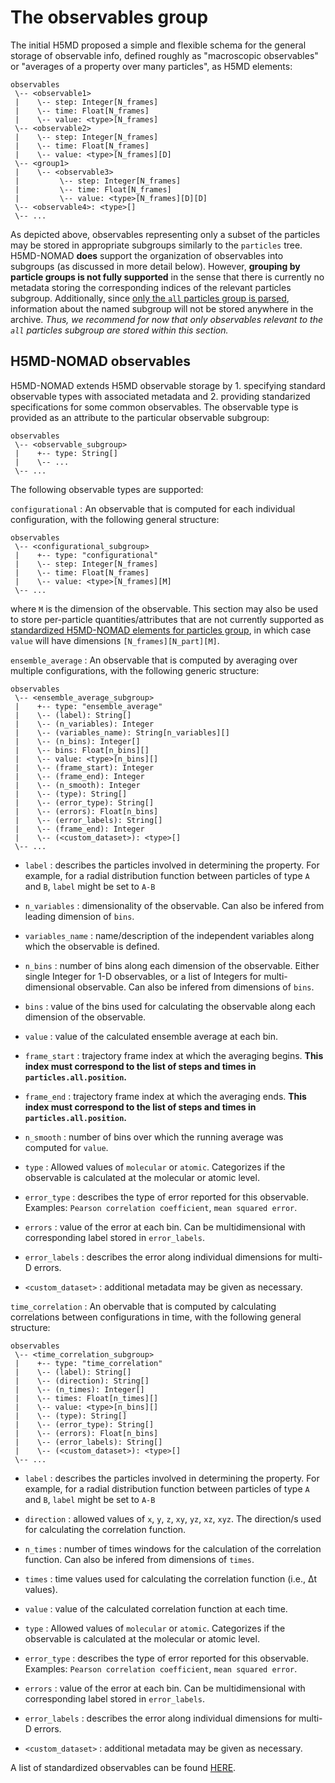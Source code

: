 # The observables group

The initial H5MD proposed a simple and flexible schema for the general storage of observable info, defined roughly as "macroscopic observables" or "averages of a property over many particles", as H5MD elements:

    observables
     \-- <observable1>
     |    \-- step: Integer[N_frames]
     |    \-- time: Float[N_frames]
     |    \-- value: <type>[N_frames]
     \-- <observable2>
     |    \-- step: Integer[N_frames]
     |    \-- time: Float[N_frames]
     |    \-- value: <type>[N_frames][D]
     \-- <group1>
     |    \-- <observable3>
     |         \-- step: Integer[N_frames]
     |         \-- time: Float[N_frames]
     |         \-- value: <type>[N_frames][D][D]
     \-- <observable4>: <type>[]
     \-- ...

<a id="obs_para2"></a>

As depicted above, observables representing only a subset of the particles may be stored in appropriate subgroups similarly to the `particles` tree. H5MD-NOMAD **does** support the organization of observables into subgroups (as discussed in more detail below). However, **grouping by particle groups is not fully supported** in the sense that there is currently no metadata storing the corresponding indices of the relevant particles subgroup. Additionally, since [only the `all` particles group is parsed](particles.md#the-particles-group), information about the named subgroup will not be stored anywhere in the archive. *Thus, we recommend for now that only observables relevant to the `all` particles subgroup are stored within this section.*
<!-- TODO - not sure about this, it might be fine if you can add additional metadata that is stored -->

## H5MD-NOMAD observables

H5MD-NOMAD extends H5MD observable storage by 1. specifying standard observable types with associated metadata and 2. providing standarized specifications for some common observables.
The observable type is provided as an attribute to the particular observable subgroup:

    observables
     \-- <observable_subgroup>
     |    +-- type: String[]
     |    \-- ...
     \-- ...

The following observable types are supported:

<a id="configurational_observable_anchor"></a>

`configurational`
:   An observable that is computed for each individual configuration, with the following general structure:

    observables
     \-- <configurational_subgroup>
     |    +-- type: "configurational"
     |    \-- step: Integer[N_frames]
     |    \-- time: Float[N_frames]
     |    \-- value: <type>[N_frames][M]
     \-- ...
 where `M` is the dimension of the observable. This section may also be used to store per-particle quantities/attributes that are not currently supported as [standardized H5MD-NOMAD elements for particles group](particles.md#standardized-h5md-nomad-elements-for-particles-group), in which case `value` will have dimensions `[N_frames][N_part][M]`.

<a id="ensemble_average_observable_anchor"></a>

`ensemble_average`
:   An observable that is computed by averaging over multiple configurations, with the following generic structure:

    observables
     \-- <ensemble_average_subgroup>
     |    +-- type: "ensemble_average"
     |    \-- (label): String[]
     |    \-- (n_variables): Integer
     |    \-- (variables_name): String[n_variables][]
     |    \-- (n_bins): Integer[]
     |    \-- bins: Float[n_bins][]
     |    \-- value: <type>[n_bins][]
     |    \-- (frame_start): Integer
     |    \-- (frame_end): Integer
     |    \-- (n_smooth): Integer
     |    \-- (type): String[]
     |    \-- (error_type): String[]
     |    \-- (errors): Float[n_bins]
     |    \-- (error_labels): String[]
     |    \-- (frame_end): Integer
     |    \-- (<custom_dataset>): <type>[]
     \-- ...

* `label`
:   describes the particles involved in determining the property. For example, for a radial distribution function between particles of type `A` and `B`, `label` might be set to `A-B`

* `n_variables`
:   dimensionality of the observable. Can also be infered from leading dimension of `bins`.

* `variables_name`
:   name/description of the independent variables along which the observable is defined.

* `n_bins`
:   number of bins along each dimension of the observable. Either single Integer for 1-D observables, or a list of Integers for multi-dimensional observable. Can also be infered from dimensions of `bins`.

* `bins`
:   value of the bins used for calculating the observable along each dimension of the observable.

* `value`
:   value of the calculated ensemble average at each bin.

* `frame_start`
:   trajectory frame index at which the averaging begins. **This index must correspond to the list of steps and times in `particles.all.position`.**

* `frame_end`
:   trajectory frame index at which the averaging ends. **This index must correspond to the list of steps and times in `particles.all.position`.**

* `n_smooth`
:   number of bins over which the running average was computed for `value`.

* `type`
:   Allowed values of `molecular` or `atomic`. Categorizes if the observable is calculated at the molecular or atomic level.
<!-- TODO - not sure if this is useful -->

* `error_type`
:   describes the type of error reported for this observable. Examples: `Pearson correlation coefficient`, `mean squared error`.

* `errors`
:   value of the error at each bin. Can be multidimensional with corresponding label stored in `error_labels`.

* `error_labels`
:   describes the error along individual dimensions for multi-D errors.

* `<custom_dataset>`
:   additional metadata may be given as necessary.
<!-- TODO - Is this really parsed?! -->

<a id="time_correlation_observable_anchor"></a>

`time_correlation`
:   An obervable that is computed by calculating correlations between configurations in time, with the following general structure:

    observables
     \-- <time_correlation_subgroup>
     |    +-- type: "time_correlation"
     |    \-- (label): String[]
     |    \-- (direction): String[]
     |    \-- (n_times): Integer[]
     |    \-- times: Float[n_times][]
     |    \-- value: <type>[n_bins][]
     |    \-- (type): String[]
     |    \-- (error_type): String[]
     |    \-- (errors): Float[n_bins]
     |    \-- (error_labels): String[]
     |    \-- (<custom_dataset>): <type>[]
     \-- ...

* `label`
:   describes the particles involved in determining the property. For example, for a radial distribution function between particles of type `A` and `B`, `label` might be set to `A-B`

* `direction`
:   allowed values of `x`, `y`, `z`, `xy`, `yz`, `xz`, `xyz`. The direction/s used for calculating the correlation function.

* `n_times`
:   number of times windows for the calculation of the correlation function. Can also be infered from dimensions of `times`.

* `times`
:   time values used for calculating the correlation function (i.e., &Delta;t values).

* `value`
:   value of the calculated correlation function at each time.

* `type`
:   Allowed values of `molecular` or `atomic`. Categorizes if the observable is calculated at the molecular or atomic level.
<!-- TODO - not sure if this is useful -->

* `error_type`
:   describes the type of error reported for this observable. Examples: `Pearson correlation coefficient`, `mean squared error`.

* `errors`
:   value of the error at each bin. Can be multidimensional with corresponding label stored in `error_labels`.

* `error_labels`
:   describes the error along individual dimensions for multi-D errors.

* `<custom_dataset>`
:   additional metadata may be given as necessary.
<!-- TODO - Is this really parsed?! -->

A list of standardized observables can be found [HERE](references/standard_observables.md).

